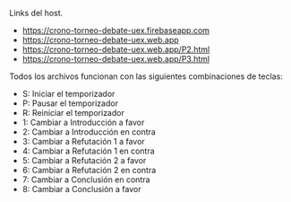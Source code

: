 Links del host.
- https://crono-torneo-debate-uex.firebaseapp.com
- https://crono-torneo-debate-uex.web.app
- https://crono-torneo-debate-uex.web.app/P2.html
- https://crono-torneo-debate-uex.web.app/P3.html

Todos los archivos funcionan con las siguientes combinaciones de teclas:

- S: Iniciar el temporizador
- P: Pausar el temporizador
- R: Reiniciar el temporizador
- 1: Cambiar a Introducción a favor
- 2: Cambiar a Introducción en contra
- 3: Cambiar a Refutación 1 a favor
- 4: Cambiar a Refutación 1 en contra
- 5: Cambiar a Refutación 2 a favor
- 6: Cambiar a Refutación 2 en contra
- 7: Cambiar a Conclusión en contra
- 8: Cambiar a Conclusión a favor
